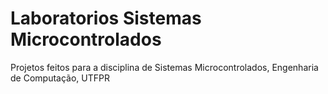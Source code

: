 # Laboratorios Sistemas Microcontrolados

Projetos feitos para a disciplina de Sistemas Microcontrolados, Engenharia de Computação, UTFPR